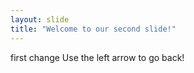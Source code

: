 ```yaml
---
layout: slide
title: "Welcome to our second slide!"
---
```

first change
Use the left arrow to go back!
